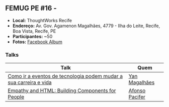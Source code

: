 ## FEMUG PE #16 - 

* **Local:** ThoughtWorks Recife
* **Endereço:** Av. Gov. Agamenon Magalhães, 4779 - Ilha do Leite, Recife, Boa Vista, Recife, PE
* **Participantes:** ~50
* **Fotos:** [Facebook Album](https://www.facebook.com/pg/femugpe/photos/?tab=album&album_id=1583987695021948)


### Talks

| Talk                            | Quem                                                               
| ------------------------------  | ------------------------------------------------------------------
| [Como ir a eventos de tecnologia podem mudar a sua carreira e vida](https://speakerdeck.com/yanmagale/como-ir-a-eventos-pode-mudar-sua-carreira-e-vida) | [Yan Magalhães](https://github.com/yanmagale)
| [ Empathy and HTML: Building Components for People](https://afonsopacifer.github.io/empathy-and-html/) | [Afonso Pacifer](https://github.com/afonsopacifer)